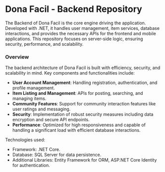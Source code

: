 # Dona Facil - Backend Repository

The Backend of Dona Facil is the core engine driving the application. Developed with .NET, it handles user management, item services, database interactions, and provides the necessary APIs for the frontend and mobile applications. This repository focuses on server-side logic, ensuring security, performance, and scalability.

### **Overview**

The backend architecture of Dona Facil is built with efficiency, security, and scalability in mind. Key components and functionalities include:

- **User Account Management**: Handling registration, authentication, and profile management.
- **Item Listing and Management**: APIs for posting, searching, and managing items.
- **Community Features**: Support for community interaction features like user ratings and messaging.
- **Security**: Implementation of robust security measures including data encryption and secure API endpoints.
- **Performance**: Optimized for high responsiveness and capable of handling a significant load with efficient database interactions.

Technologies used:

- Framework: .NET Core.
- Database: SQL Server for data persistence.
- Additional Libraries: Entity Framework for ORM, ASP.NET Core Identity for authentication.
